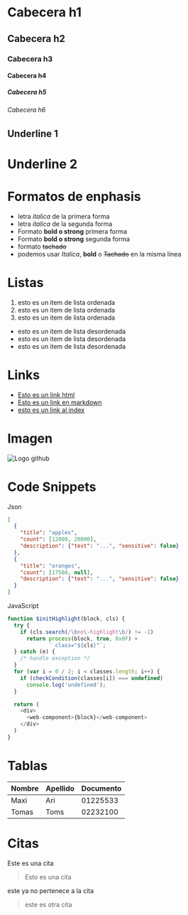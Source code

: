 # Cabecera h1
## Cabecera h2
### Cabecera h3
#### Cabecera h4
##### Cabecera h5
###### Cabecera h6

Underline 1
-----------
Underline 2
====

# Formatos de enphasis
- letra *italica* de la primera forma
- letra _italica_ de la segunda forma
- Formato **bold o strong** primera forma
- Formato __bold o strong__ segunda forma
- formato ~~tachado~~
- podemos usar *Italica*, **bold** o ~~Tachado~~ en la misma linea

# Listas

1. esto es un item de lista ordenada
2. esto es un item de lista ordenada
3. esto es un item de lista ordenada

- esto es un item de lista desordenada
- esto es un item de lista desordenada
- esto es un item de lista desordenada
# Links
- <a href="https://google.com">Esto es un link html</a>
- [Esto es un link en markdown](http://www.google.com)
- [esto es un link al index](index.html) 

# Imagen

![Logo github](https://github.githubassets.com/images/modules/logos_page/GitHub-Mark.png)

# Code Snippets
Json
```JSON
[
  {
    "title": "apples",
    "count": [12000, 20000],
    "description": {"text": "...", "sensitive": false}
  },
  {
    "title": "oranges",
    "count": [17500, null],
    "description": {"text": "...", "sensitive": false}
  }
]
```
JavaScript
```JAVASCRIPT
function $initHighlight(block, cls) {
  try {
    if (cls.search(/\bno\-highlight\b/) != -1)
      return process(block, true, 0x0F) +
             ` class="${cls}"`;
  } catch (e) {
    /* handle exception */
  }
  for (var i = 0 / 2; i < classes.length; i++) {
    if (checkCondition(classes[i]) === undefined)
      console.log('undefined');
  }

  return (
    <div>
      <web-component>{block}</web-component>
    </div>
  )
}

```
# Tablas
| Nombre | Apellido | Documento |
| ------ | -------- | --------- |
| Maxi   | Ari      | 01225533  |
| Tomas  | Toms     | 02232100  |

# Citas
Este es una cita
> Esto es una cita

este ya no pertenece a la cita
> este es otra cita
